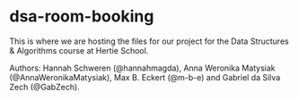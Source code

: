 # dsa-room-booking

This is where we are hosting the files for our project for the Data Structures & Algorithms course at Hertie School.

Authors: Hannah Schweren (@hannahmagda), Anna Weronika Matysiak (@AnnaWeronikaMatysiak), Max B. Eckert (@m-b-e) and Gabriel da Silva Zech (@GabZech).
